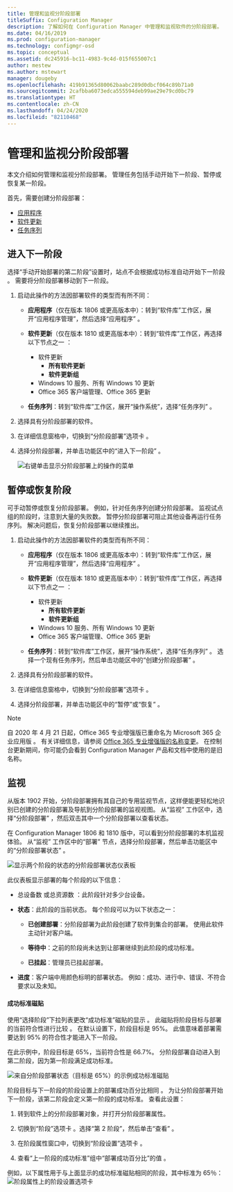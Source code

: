 ```yaml
---
title: 管理和监视分阶段部署
titleSuffix: Configuration Manager
description: 了解如何在 Configuration Manager 中管理和监视软件的分阶段部署。
ms.date: 04/16/2019
ms.prod: configuration-manager
ms.technology: configmgr-osd
ms.topic: conceptual
ms.assetid: dc245916-bc11-4983-9c4d-015f655007c1
author: mestew
ms.author: mstewart
manager: dougeby
ms.openlocfilehash: 419b91365d80062baabc289d0dbcf064c89b71a0
ms.sourcegitcommit: 2cafbba6073edca555594deb99ae29e79cd0bc79
ms.translationtype: HT
ms.contentlocale: zh-CN
ms.lasthandoff: 04/24/2020
ms.locfileid: "82110468"
---
```

# <a name="manage-and-monitor-phased-deployments"></a>管理和监视分阶段部署

本文介绍如何管理和监视分阶段部署。 管理任务包括手动开始下一阶段、暂停或恢复某一阶段。 

首先，需要创建分阶段部署： 
- [应用程序](create-phased-deployment-for-task-sequence.md?toc=/sccm/apps/toc.json&bc=/sccm/apps/breadcrumb/toc.json)  
- [软件更新](create-phased-deployment-for-task-sequence.md?toc=/sccm/sum/toc.json&bc=/sccm/sum/breadcrumb/toc.json)  
- [任务序列](create-phased-deployment-for-task-sequence.md)  



## <a name="move-to-the-next-phase"></a><a name="bkmk_move"></a> 进入下一阶段

选择“手动开始部署的第二阶段”设置时，站点不会根据成功标准自动开始下一阶段  。 需要将分阶段部署移动到下一阶段。  

1. 启动此操作的方法因部署软件的类型而有所不同：  

    - **应用程序**（仅在版本 1806 或更高版本中）：转到“软件库”工作区，展开“应用程序管理”，然后选择“应用程序”    。   

    - **软件更新**（仅在版本 1810 或更高版本中）：转到“软件库”工作区，再选择以下节点之一  ：    
        - 软件更新  
            - **所有软件更新**  
            - **软件更新组**   
        - Windows 10 服务、所有 Windows 10 更新   
        - Office 365 客户端管理、Office 365 更新   

    - **任务序列**：转到“软件库”工作区，展开“操作系统”，选择“任务序列”    。   

2. 选择具有分阶段部署的软件。  

3. 在详细信息窗格中，切换到“分阶段部署”选项卡  。  

4. 选择分阶段部署，并单击功能区中的“进入下一阶段”  。  

    ![右键单击显示分阶段部署上的操作的菜单](media/Suspend-phased-deployment.PNG)



## <a name="suspend-and-resume-phases"></a><a name="bkmk_suspend"></a> 暂停或恢复阶段 

可手动暂停或恢复分阶段部署。 例如，针对任务序列创建分阶段部署。 监视试点组的阶段时，注意到大量的失败数。 暂停分阶段部署可阻止其他设备再运行任务序列。 解决问题后，恢复分阶段部署以继续推出。 

1. 启动此操作的方法因部署软件的类型而有所不同：  

    - **应用程序**（仅在版本 1806 或更高版本中）：转到“软件库”工作区，展开“应用程序管理”，然后选择“应用程序”    。   

    - **软件更新**（仅在版本 1810 或更高版本中）：转到“软件库”工作区，再选择以下节点之一  ：    
        - 软件更新  
            - **所有软件更新**  
            - **软件更新组**   
        - Windows 10 服务、所有 Windows 10 更新   
        - Office 365 客户端管理、Office 365 更新   

    - **任务序列**：转到“软件库”工作区，展开“操作系统”，选择“任务序列”    。 选择一个现有任务序列，然后单击功能区中的“创建分阶段部署”  。  

2. 选择具有分阶段部署的软件。  

3. 在详细信息窗格中，切换到“分阶段部署”选项卡  。  

4. 选择分阶段部署，并单击功能区中的“暂停”或“恢复”   。 

> [!NOTE]
> 自 2020 年 4 月 21 日起，Office 365 专业增强版已重命名为 Microsoft 365 企业应用版  。 有关详细信息，请参阅 [Office 365 专业增强版的名称变更](https://docs.microsoft.com/deployoffice/name-change)。 在控制台更新期间，你可能仍会看到 Configuration Manager 产品和文档中使用的是旧名称。 

<!-- Removed for 1806, need to clarify behavior with engineering
When you suspend a phased deployment, it sets the available and deadline times on the active deployments to a future time. When you resume, it generates a new schedule based on when you resume the phased deployment. The new schedule helps to avoid problems if you resume after the original deadline. For example, the initial schedule has the required deadline seven days after the deployment is available. You suspend it on the second day. If you aren't ready to resume it until day eight, you don't want the deployment to be immediately past the deadline. So it generates a new deadline starting from when you resume the phased deployment on day eight. 
-->


## <a name="monitor"></a><a name="bkmk_monitor"></a> 监视
<!--1358577-->
从版本 1902 开始，分阶段部署拥有其自己的专用监视节点，这样便能更轻松地识别已创建的分阶段部署及导航到分阶段部署的监视视图。 从“监视”  工作区中，选择“分阶段部署”  ，然后双击其中一个分阶段部署以查看状态。 <!--3555949-->

在 Configuration Manager 1806 和 1810 版中，可以看到分阶段部署的本机监视体验。 从“监视”  工作区中的“部署”  节点，选择分阶段部署，然后单击功能区中的“分阶段部署状态”  。

![显示两个阶段的状态的分阶段部署状态仪表板](media/1358577-phased-deployment-status.png)

此仪表板显示部署的每个阶段的以下信息：  

- 总设备数  或总资源数  ：此阶段针对多少台设备。  

- **状态**：此阶段的当前状态。 每个阶段可以为以下状态之一：  

    - **已创建部署**：分阶段部署为此阶段创建了软件到集合的部署。 使用此软件主动针对客户端。  

    - **等待中**：之前的阶段尚未达到让部署继续到此阶段的成功标准。  

    - **已挂起**：管理员已挂起部署。  

- **进度**：客户端中用颜色标明的部署状态。 例如：成功、进行中、错误、不符合要求以及未知。 

#### <a name="success-criteria-tile"></a>成功标准磁贴

使用“选择阶段”下拉列表更改“成功标准”磁贴的显示   。 此磁贴将阶段目标与部署的当前符合性进行比较  。 在默认设置下，阶段目标是 95%。 此值意味着部署需要达到 95% 的符合性才能进入下一阶段。

在此示例中，阶段目标是 65%，当前符合性是 66.7%。 分阶段部署自动进入到第二阶段，因为第一阶段满足成功标准。  

   ![来自分阶段部署状态（目标是 65%）的示例成功标准磁贴](media/pod-status-success-criteria-tile.png)

阶段目标与下一阶段的阶段设置上的部署成功百分比相同   。 为让分阶段部署开始下一阶段，该第二阶段会定义第一阶段的成功标准。 查看此设置： 

1. 转到软件上的分阶段部署对象，并打开分阶段部署属性。  

2. 切换到“阶段”选项卡  。选择“第 2 阶段”，然后单击“查看”   。  

3. 在阶段属性窗口中，切换到“阶段设置”选项卡  。  

4. 查看“上一阶段的成功标准”组中“部署成功百分比”的值   。  

例如，以下属性用于与上面显示的成功标准磁贴相同的阶段，其中标准为 65％：  
![阶段属性上的阶段设置选项卡](media/phase-properties-phase-settings.png)

